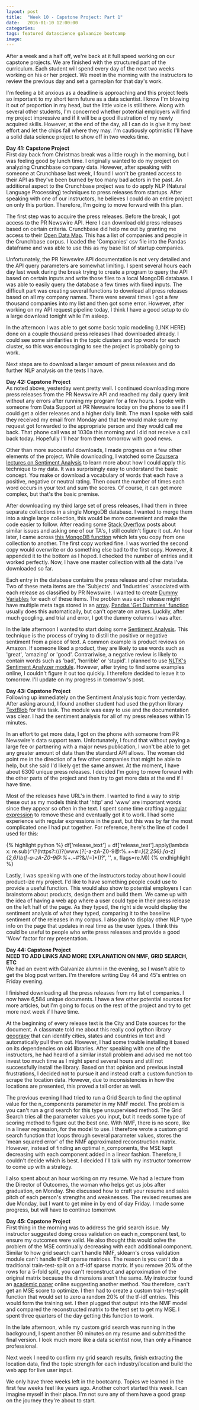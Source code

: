 ```yaml
---
layout: post
title:  "Week 10 - Capstone Project: Part 1"
date:   2016-01-10 12:00:00
categories:
tags: featured datascience galvanize bootcamp
image:
---
```


After a week and a half off, we're back at it full speed working on our capstone projects. We are finished with the structured part of the curriculum. Each student will spend every day of the next two weeks working on his or her project. We meet in the morning with the instructors to review the previous day and set a gameplan for that day's work.

I'm feeling a bit anxious as a deadline is approaching and this project feels so important to my short term future as a data scientist. I know I'm blowing it out of proportion in my head, but the little voice is still there. Along with several other students, I'm concerned whether potential employers will find my project impressive and if it will be a good illustration of my newly acquired skills. However, at the end of the day, all I can do is give it my best effort and let the chips fall where they may. I'm cautiously optimistic I'll have a solid data science project to show off in two weeks time.


**Day 41: Capstone Project**  
First day back from Christmas break was a little rough in the morning, but I was feeling good by lunch time. I originally wanted to do my project on analyzing Crunchbase company data. However, after speaking with someone at Crunchbase last week, I found I won't be granted access to their API as they've been burned by too many bad actors in the past. An additional aspect to the Crunchbase project was to do apply NLP (Natural Language Processing) techniques to press releases from startups. After speaking with one of our instructors, he believes I could do an entire project on only this portion. Therefore, I'm going to move forward with this plan.

The first step was to acquire the press releases. Before the break, I got access to the PR Newswire API. Here I can download old press releases based on certain criteria. Crunchbase did help me out by granting me access to their [Open Data Map](https://data.crunchbase.com/page/crunchbase-open-data-map-odm). This has a list of companies and people in the Crunchbase corpus. I loaded the 'Companies' csv file into the Pandas dataframe and was able to use this as my base list of startup companies.

Unfortunately, the PR Newswire API documentation is not very detailed and the API query parameters are somewhat limiting. I spent several hours each day last week during the break trying to create a program to query the API based on certain inputs and write those files to a local MongoDB database. I was able to easily query the database a few times with fixed inputs. The difficult part was creating several functions to download all press releases based on all my company names. There were several times I got a few thousand companies into my list and then got some error. However, after working on my API request pipeline today, I think I have a good setup to do a large download tonight while I'm asleep.

In the afternoon I was able to get some basic topic modeling (LINK HERE) done on a couple thousand press releases I had downloaded already. I could see some similarities in the topic clusters and top words for each cluster, so this was encouraging to see the project is probably going to work.

Next steps are to download a larger amount of press releases and do further NLP analysis on the texts I have.

**Day 42: Capstone Project**  
As noted above, yesterday went pretty well. I continued downloading more press releases from the PR Newswire API and reached my daily query limit without any errors after running my program for a few hours. I spoke with someone from Data Support at PR Newswire today on the phone to see if I could get a older releases and a higher daily limit. The man I spoke with said they received my email from Monday and that he would make sure my request got forwarded to the appropriate person and they would call me back. That phone call was at 1030a this morning and I did not receive a call back today. Hopefully I'll hear from them tomorrow with good news.

Other than more successful downloads, I made progress on a few other elements of the project. While downloading, I watched some [Coursera lectures on Sentiment Analysis](https://class.coursera.org/nlp/lecture) to learn more about how I could apply this technique to my data. It was surprisingly easy to understand the basic concept. You make or download a vocabulary of words that each have a positive, negative or neutral rating. Then count the number of times each word occurs in your text and sum the scores. Of course, it can get more complex, but that's the basic premise.

After downloading my third large set of press releases, I had them in three separate collections in a single MongoDB database. I wanted to merge them into a single large collection, this would be more convenient and make the code easier to follow. After reading some [Stack Overflow](http://stackoverflow.com/) posts about similar issues and asking one of our TA's, I still couldn't figure it out. An hour later, I came across [this MongoDB function](https://docs.mongodb.org/manual/reference/method/db.collection.copyTo/) which lets you copy from one collection to another. The first copy worked fine. I was worried the second copy would overwrite or do something else bad to the first copy. However, it appended it to the bottom as I hoped. I checked the number of entries and it worked perfectly. Now, I have one master collection with all the data I've downloaded so far.

Each entry in the database contains the press release and other metadata. Two of these meta items are the 'Subjects' and 'Industries' associated with each release as classified by PR Newswire. I wanted to create [Dummy Variables](https://en.wikipedia.org/wiki/Dummy_variable_(statistics)) for each of these items. The problem was each release might have multiple meta tags stored in an [array](https://en.wikipedia.org/wiki/Array_data_structure). [Pandas 'Get Dummies' function](http://pandas.pydata.org/pandas-docs/stable/generated/pandas.get_dummies.html) usually does this automatically, but can't operate on arrays. Luckily, after much googling, and trial and error, I got the dummy columns I was after.

In the late afternoon I wanted to start doing some [Sentiment Analysis](https://en.wikipedia.org/wiki/Sentiment_analysis). This technique is the process of trying to distill the positive or negative sentiment from a piece of text. A common example is product reviews on Amazon. If someone liked a product, they are likely to use words such as 'great', 'amazing' or 'good'. Contrariwise, a negative review is likely to contain words such as 'bad', 'horrible' or 'stupid'. I planned to use [NLTK's Sentiment Analyzer module](http://www.nltk.org/api/nltk.sentiment.html). However, after trying to find some examples online, I couldn't figure it out too quickly. I therefore decided to leave it to tomorrow. I'll update on my progress in tomorrow's post.

**Day 43: Capstone Project**  
Following up immediately on the Sentiment Analysis topic from yesterday. After asking around, I found another student had used the python library [TextBlob](https://textblob.readthedocs.org/en/dev/) for this task. The module was easy to use and the documentation was 
clear. I had the sentiment analysis for all of my press releases within 15 minutes.

In an effort to get more data, I got on the phone with someone from PR Newswire's data support team. Unfortunately, I found that without paying a large fee or partnering with a major news publication, I won't be able to get any greater amount of data than the standard API allows. The woman did point me in the direction of a few other companies that might be able to help, but she said I'd likely get the same answer. At the moment, I have about 6300 unique press releases. I decided I'm going to move forward with the other parts of the project and then try to get more data at the end if I have time.

Most of the releases have URL's in them. I wanted to find a way to strip these out as my models think that 'http' and 'www' are important words since they appear so often in the text. I spent some time crafting a [regular expression](https://en.wikipedia.org/wiki/Regular_expression) to remove these and eventually got it to work. I had some experience with regular expressions in the past, but this was by far the most complicated one I had put together. For reference, here's the line of code I used for this:

{% highlight python %}
df['release_text'] = df['release_text'].apply(lambda x: re.sub(r'\(?(https?:\/\/)?(www\.)?[-a-zA-Z0-9@:%._\+~#=]{2,256}\.[a-z]{2,6}\b([-a-zA-Z0-9@:%_\+.~#?&//=]*)\)?', '', x, flags=re.M))
{% endhighlight %}

Lastly, I was speaking with one of the instructors today about how I could product-ize my project. I'd like to have something people could use to provide a useful function. This would also show to potential employers I can brainstorm about products, design them and build them. We came up with the idea of having a web app where a user could type in their press release on the left half of the page. As they typed, the right side would display the sentiment analysis of what they typed, comparing it to the baseline sentiment of the releases in my corpus. I also plan to display other NLP type info on the page that updates in real time as the user types. I think this could be useful to people who write press releases and provide a good 'Wow' factor for my presentation.

**Day 44: Capstone Project**  
**NEED TO ADD LINKS AND MORE EXPLANATION ON NMF, GRID SEARCH, ETC**  
We had an event with Galvanize alumni in the evening, so I wasn't able to get the blog post written. I'm therefore writing Day 44 and 45's entries on Friday evening.

I finished downloading all the press releases from my list of companies. I now have 6,584 unique documents. I have a few other potential sources for more articles, but I'm going to focus on the rest of the project and try to get more next week if I have time.

At the beginning of every release text is the City and Date sources for the document. A classmate told me about this really cool python library [geograpy](https://pypi.python.org/pypi/geograpy/0.3.7) that can identify cities, states and countries in text and automatically pull them out. However, I had some trouble installing it based on its dependencies on old libraries. After speaking with one of the instructors, he had heard of a similar install problem and advised me not too invest too much time as I might spend several hours and still not successfully install the library. Based on that opinion and previous install frustrations, I decided not to pursue it and instead craft a custom function to scrape the location data. However, due to inconsistencies in how the locations are presented, this proved a tall order as well.

The previous evening I had tried to run a Grid Search to find the optimal value for the n\_components parameter in my NMF model. The problem is you can't run a grid search for this type unsupervised method. The Grid Search tries all the parameter values you input, but it needs some type of scoring method to figure out the best one. With NMF, there is no score, like in a linear regression, for the model to use. I therefore wrote a custom grid search function that loops through several parameter values, stores the 'mean squared error' of the NMF approximated reconstruction matrix. However, instead of finding an optimal n\_components, the MSE kept decreasing with each component added in a linear fashion. Therefore, I couldn't decide which is best. I decided I'll talk with my instructor tomorrow to come up with a strategy.

I also spent about an hour working on my resume. We had a lecture from the Director of Outcomes, the woman who helps get us jobs after graduation, on Monday. She discussed how to craft your resume and sales pitch of each person's strengths and weaknesses. The revised resumes are due Monday, but I want to get mine in by end of day Friday. I made some progress, but will have to continue tomorrow.

**Day 45: Capstone Project**  
First thing in the morning was to address the grid search issue. My instructor suggested doing cross validation on each n\_component test, to ensure my outcomes were valid. He also thought this would solve the problem of the MSE continually decreasing with each additional component. Similar to how grid search can't handle NMF, sklearn's cross validation module can't handle tf-idf sparse matrices. The reason is you can't do a traditional train-test-split on a tf-idf sparse matrix. If you remove 20% of the rows for a 5-fold split, you can't reconstruct and approximation of the original matrix because the dimensions aren't the same. My instructor found an [academic paper](https://www.cs.umd.edu/~bhargav/nips2010.pdf) online suggesting another method. You therefore, can't get an MSE score to optimize. I then had to create a custom train-test-split function that would set to zero a random 20% of the tf-idf entries. This would form the training set. I then plugged that output into the NMF model and compared the reconstructed matrix to the test set to get my MSE. I spent three quarters of the day getting this function to work.

In the late afternoon, while my custom grid search was running in the background, I spent another 90 minutes on my resume and submitted the final version. I look much more like a data scientist now, than only a Finance professional.

Next week I need to confirm my grid search results, finish extracting the location data, find the topic strength for each industry/location and build the web app for live user input.

We only have three weeks left in the bootcamp. Topics we learned in the first few weeks feel like years ago. Another cohort started this week. I can imagine myself in their place. I'm not sure any of them have a good grasp on the journey they're about to start.
